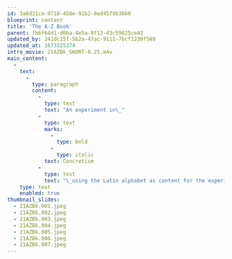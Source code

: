 ```yaml
---
id: 3a6d31ce-9710-458e-91b2-8ed45f9b3660
blueprint: content
title: 'The A-Z Book'
parent: fb6f64d1-d0ba-4e5a-8f12-43c59625ce42
updated_by: 241dc15f-5b2a-47ac-9111-7bcf1230f589
updated_at: 1673325374
intro_movie: 21AZBk_SHORT-0.25.m4v
main_content:
  -
    text:
      -
        type: paragraph
        content:
          -
            type: text
            text: "An experiment in\_"
          -
            type: text
            marks:
              -
                type: bold
              -
                type: italic
            text: Concretism
          -
            type: text
            text: "\_using the Latin alphabet as content for the experience of the bookwork. Letters, partly printed or constituted in relations to other parts, reveal themselves in the concrete experience from turning pages and page fragments."
    type: text
    enabled: true
thumbnail_slides:
  - 21AZBk.001.jpeg
  - 21AZBk.002.jpeg
  - 21AZBk.003.jpeg
  - 21AZBk.004.jpeg
  - 21AZBk.005.jpeg
  - 21AZBk.006.jpeg
  - 21AZBk.007.jpeg
---
```

